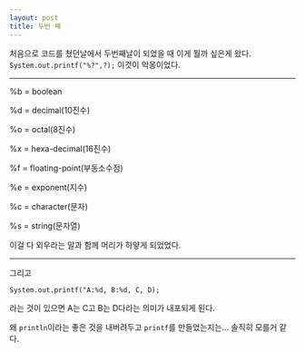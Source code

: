 ```yaml
---
layout: post
title: 두번 째
---
```

처음으로 코드를 쳤던날에서 두번째날이 되었을 때 이게 뭘까 싶은게 왔다.
 `System.out.printf("%?",?);`
이것이 악몽이었다.

--------
%b = boolean

%d = decimal(10진수)

%o = octal(8진수)

%x = hexa-decimal(16진수)

%f = floating-point(부동소수점)

%e = exponent(지수)

%c = character(문자)

%s = string(문자열)

이걸 다 외우라는 말과 함께 머리가 하얗게 되었었다.

--------

그리고

`System.out.printf("A:%d, B:%d, C, D);`

라는 것이 있으면 A는 C고 B는 D다라는 의미가 내포되게 된다.

왜 `println`이라는 좋은 것을 내버려두고 `printf`를 만들었는지는... 솔직히 모를거 같다.
